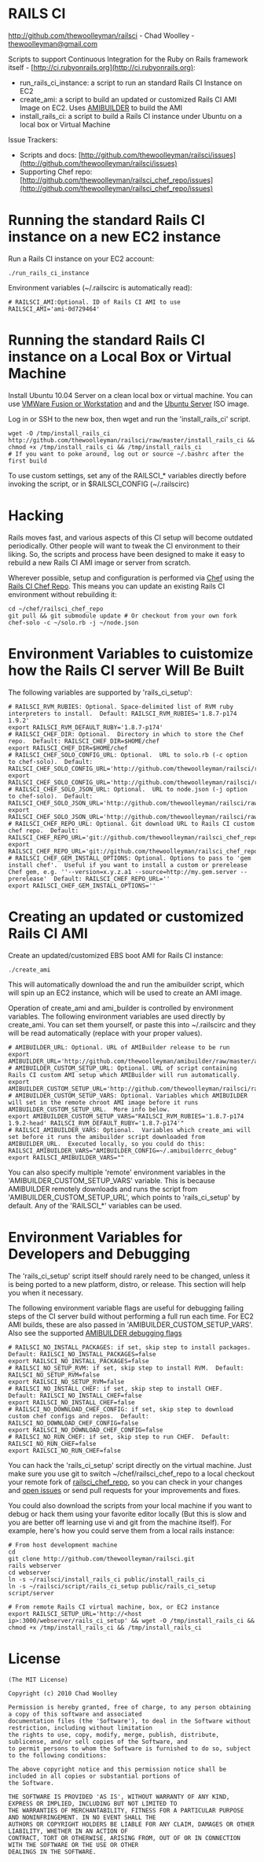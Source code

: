 RAILS CI
========
http://github.com/thewoolleyman/railsci - Chad Woolley - thewoolleyman@gmail.com

Scripts to support Continuous Integration for the Ruby on Rails framework itself - [http://ci.rubyonrails.org](http://ci.rubyonrails.org):

* run\_rails\_ci\_instance: a script to run an standard Rails CI Instance on EC2
* create\_ami: a script to build an updated or customized Rails CI AMI Image on EC2.  Uses [AMIBUILDER](http://github.com/thewoolleyman/amibuilder) to build the AMI
* install\_rails\_ci: a script to build a Rails CI instance under Ubuntu on a local box or Virtual Machine

Issue Trackers:

* Scripts and docs: [http://github.com/thewoolleyman/railsci/issues](http://github.com/thewoolleyman/railsci/issues)
* Supporting Chef repo: [http://github.com/thewoolleyman/railsci_chef_repo/issues](http://github.com/thewoolleyman/railsci_chef_repo/issues)

Running the standard Rails CI instance on a new EC2 instance
============================================================
Run a Rails CI instance on your EC2 account:

    ./run_rails_ci_instance

Environment variables (~/.railscirc is automatically read):

    # RAILSCI_AMI:Optional. ID of Rails CI AMI to use
    RAILSCI_AMI='ami-0d729464'

Running the standard Rails CI instance on a Local Box or Virtual Machine
========================================================================
Install Ubuntu 10.04 Server on a clean local box or virtual machine.  You can use [VMWare Fusion or Workstation](http://www.vmware.com/products/) and
and the [Ubuntu Server](http://www.ubuntu.com/server) ISO image.

Log in or SSH to the new box, then wget and run the 'install\_rails\_ci' script.

    wget -O /tmp/install_rails_ci http://github.com/thewoolleyman/railsci/raw/master/install_rails_ci && chmod +x /tmp/install_rails_ci && /tmp/install_rails_ci
    # If you want to poke around, log out or source ~/.bashrc after the first build

To use custom settings, set any of the RAILSCI\_* variables directly before invoking the script, or 
in $RAILSCI_CONFIG (~/.railscirc)

Hacking
=======
Rails moves fast, and various aspects of this CI setup will become outdated periodically.  Other people will want to tweak the CI 
environment to their liking.  So, the scripts and process have been designed to make it easy to rebuild a new Rails CI AMI image 
or server from scratch.

Wherever possible, setup and configuration is performed via [Chef](http://www.opscode.com/chef/) using 
the [Rails CI Chef Repo](http://github.com/thewoolleyman/railsci_chef_repo).  This means you can update an existing
Rails CI environment without rebuilding it:

    cd ~/chef/railsci_chef_repo
    git pull && git submodule update # Or checkout from your own fork
    chef-solo -c ~/solo.rb -j ~/node.json

Environment Variables to cuistomize how the Rails CI server Will Be Built
=========================================================================
The following variables are supported by 'rails\_ci\_setup':

    # RAILSCI_RVM_RUBIES: Optional. Space-delimited list of RVM ruby interpreters to install.  Default: RAILSCI_RVM_RUBIES='1.8.7-p174 1.9.2'
    export RAILSCI_RVM_DEFAULT_RUBY='1.8.7-p174'
    # RAILSCI_CHEF_DIR: Optional.  Directory in which to store the Chef repo.  Default: RAILSCI_CHEF_DIR=$HOME/chef
    export RAILSCI_CHEF_DIR=$HOME/chef
    # RAILSCI_CHEF_SOLO_CONFIG_URL: Optional.  URL to solo.rb (-c option to chef-solo).  Default: RAILSCI_CHEF_SOLO_CONFIG_URL='http://github.com/thewoolleyman/railsci/raw/master/chef/solo.rb'
    export RAILSCI_CHEF_SOLO_CONFIG_URL='http://github.com/thewoolleyman/railsci/raw/master/chef/solo.rb'
    # RAILSCI_CHEF_SOLO_JSON_URL: Optional.  URL to node.json (-j option to chef-solo).  Default: RAILSCI_CHEF_SOLO_JSON_URL='http://github.com/thewoolleyman/railsci/raw/master/chef/node.json'
    export RAILSCI_CHEF_SOLO_JSON_URL='http://github.com/thewoolleyman/railsci/raw/master/chef/node.json'
    # RAILSCI_CHEF_REPO_URL: Optional. Git download URL to Rails CI custom chef repo.  Default: RAILSCI_CHEF_REPO_URL='git://github.com/thewoolleyman/railsci_chef_repo.git'    
    export RAILSCI_CHEF_REPO_URL='git://github.com/thewoolleyman/railsci_chef_repo.git'
    # RAILSCI_CHEF_GEM_INSTALL_OPTIONS: Optional. Options to pass to 'gem install chef'.  Useful if you want to install a custom or prerelease Chef gem, e.g. ''--version=x.y.z.a1 --source=http://my.gem.server --prerelease'  Default: RAILSCI_CHEF_REPO_URL=''    
    export RAILSCI_CHEF_GEM_INSTALL_OPTIONS=''

Creating an updated or customized Rails CI AMI
==============================================
Create an updated/customized EBS boot AMI for Rails CI instance:

    ./create_ami

This will automatically download the and run the amibuilder script, which will spin up an EC2 instance, 
which will be used to create an AMI image.

Operation of create\_ami and  ami\_builder is controlled by environment variables.  The following 
environment variables are used directly by create_ami.  You can set them yourself, or paste this into ~/.railscirc and 
they will be read automatically (replace with your proper values).

    # AMIBUILDER_URL: Optional. URL of AMIBuilder release to be run
    export AMIBUILDER_URL='http://github.com/thewoolleyman/amibuilder/raw/master/amibuilder' 
    # AMIBUILDER_CUSTOM_SETUP_URL: Optional. URL of script containing Rails CI custom AMI setup which AMIBuilder will run automatically.
    export AMIBUILDER_CUSTOM_SETUP_URL='http://github.com/thewoolleyman/railsci/raw/master/script/rails_ci_setup'
    # AMIBUILDER_CUSTOM_SETUP_VARS: Optional. Variables which AMIBUILDER will set in the remote chroot AMI image before it runs AMIBUILDER_CUSTOM_SETUP_URL.  More info below.
    export AMIBUILDER_CUSTOM_SETUP_VARS="RAILSCI_RVM_RUBIES='1.8.7-p174 1.9.2-head' RAILSCI_RVM_DEFAULT_RUBY='1.8.7-p174'"
    # RAILSCI_AMIBUILDER_VARS: Optional.  Variables which create_ami will set before it runs the amibuilder script downloaded from AMIBUILDER_URL.  Executed locally, so you could do this: RAILSCI_AMIBUILDER_VARS="AMIBUILDER_CONFIG=~/.amibuilderrc_debug" 
    export RAILSCI_AMIBUILDER_VARS=""

You can also specify multiple 'remote' environment variables in the 'AMIBUILDER\_CUSTOM\_SETUP\_VARS' variable.  This is 
because AMIBUILDER remotely downloads and runs the script from 'AMIBUILDER\_CUSTOM\_SETUP\_URL', which points 
to 'rails\_ci\_setup' by default.  Any of the 'RAILSCI\_*' variables can be used.

Environment Variables for Developers and Debugging
==================================================

The 'rails\_ci\_setup' script itself should rarely need to be changed, unless it is being ported to a new platform, distro, 
or release.  This section will help you when it necessary.

The following environment variable flags are useful for debugging failing steps of the CI server build without performing a full run each time.  For EC2 AMI builds, these 
are also passed in 'AMIBUILDER\_CUSTOM\_SETUP\_VARS'.  Also see the supported [AMIBUILDER debugging flags](http://github.com/thewoolleyman/amibuilder)

    # RAILSCI_NO_INSTALL_PACKAGES: if set, skip step to install packages.  Default: RAILSCI_NO_INSTALL_PACKAGES=false
    export RAILSCI_NO_INSTALL_PACKAGES=false
    # RAILSCI_NO_SETUP_RVM: if set, skip step to install RVM.  Default: RAILSCI_NO_SETUP_RVM=false
    export RAILSCI_NO_SETUP_RVM=false
    # RAILSCI_NO_INSTALL_CHEF: if set, skip step to install CHEF.  Default: RAILSCI_NO_INSTALL_CHEF=false
    export RAILSCI_NO_INSTALL_CHEF=false
    # RAILSCI_NO_DOWNLOAD_CHEF_CONFIG: if set, skip step to download custom chef configs and repos.  Default: RAILSCI_NO_DOWNLOAD_CHEF_CONFIG=false
    export RAILSCI_NO_DOWNLOAD_CHEF_CONFIG=false
    # RAILSCI_NO_RUN_CHEF: if set, skip step to run CHEF.  Default: RAILSCI_NO_RUN_CHEF=false
    export RAILSCI_NO_RUN_CHEF=false

You can hack the 'rails\_ci\_setup' script directly on the virtual machine.  Just make sure you use git to 
switch ~/chef/railsci\_chef\_repo to a local checkout your remote fork of [railsci\_chef\_repo](http://github.com/thewoolleyman/railsci_chef_repo), so you can
check in your changes and [open issues](http://github.com/thewoolleyman/railsci_chef_repo/issues) or 
send pull requests for your improvements and fixes.

You could also download the scripts from your local machine if you want to debug or hack them using your favorite editor
locally (But this is slow and you are better off learning use vi and git from the machine itself).  For example, here's how you 
could serve them from a local rails instance:

    # From host development machine
    cd
    git clone http://github.com/thewoolleyman/railsci.git
    rails webserver
    cd webserver
    ln -s ~/railsci/install_rails_ci public/install_rails_ci
    ln -s ~/railsci/script/rails_ci_setup public/rails_ci_setup
    script/server
    
    # From remote Rails CI virtual machine, box, or EC2 instance
    export RAILSCI_SETUP_URL='http://<host ip>:3000/webserver/rails_ci_setup' && wget -O /tmp/install_rails_ci && chmod +x /tmp/install_rails_ci && /tmp/install_rails_ci

License
=======
    (The MIT License)

    Copyright (c) 2010 Chad Woolley

    Permission is hereby granted, free of charge, to any person obtaining a copy of this software and associated
    documentation files (the 'Software'), to deal in the Software without restriction, including without limitation
    the rights to use, copy, modify, merge, publish, distribute, sublicense, and/or sell copies of the Software, and
    to permit persons to whom the Software is furnished to do so, subject to the following conditions:

    The above copyright notice and this permission notice shall be included in all copies or substantial portions of
    the Software.

    THE SOFTWARE IS PROVIDED 'AS IS', WITHOUT WARRANTY OF ANY KIND, EXPRESS OR IMPLIED, INCLUDING BUT NOT LIMITED TO
    THE WARRANTIES OF MERCHANTABILITY, FITNESS FOR A PARTICULAR PURPOSE AND NONINFRINGEMENT. IN NO EVENT SHALL THE
    AUTHORS OR COPYRIGHT HOLDERS BE LIABLE FOR ANY CLAIM, DAMAGES OR OTHER LIABILITY, WHETHER IN AN ACTION OF
    CONTRACT, TORT OR OTHERWISE, ARISING FROM, OUT OF OR IN CONNECTION WITH THE SOFTWARE OR THE USE OR OTHER
    DEALINGS IN THE SOFTWARE.
